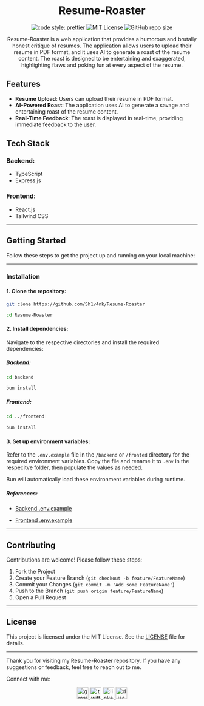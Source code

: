 <div align="center">

# Resume-Roaster

[![code style: prettier](https://img.shields.io/badge/code_style-prettier-ff69b4.svg?style=flat-square)](https://github.com/prettier/prettier)
[![MIT License](https://img.shields.io/badge/License-MIT-green.svg)](https://choosealicense.com/licenses/mit/)
![GitHub repo size](https://img.shields.io/github/repo-size/Sh1v4nk/Resume-Roaster)

Resume-Roaster is a web application that provides a humorous and brutally honest critique of resumes. The application allows users to upload their resume in PDF format, and it uses AI to generate a roast of the resume content. The roast is designed to be entertaining and exaggerated, highlighting flaws and poking fun at every aspect of the resume.

</div>

## Features

- **Resume Upload**: Users can upload their resume in PDF format.
- **AI-Powered Roast**: The application uses AI to generate a savage and entertaining roast of the resume content.
- **Real-Time Feedback**: The roast is displayed in real-time, providing immediate feedback to the user.

## Tech Stack

### Backend:

- TypeScript
- Express.js

### Frontend:

- React.js
- Tailwind CSS

---

## Getting Started

Follow these steps to get the project up and running on your local machine:

---

### Installation

#### 1. Clone the repository:

```bash
git clone https://github.com/Sh1v4nk/Resume-Roaster

cd Resume-Roaster
```

#### 2. Install dependencies:

Navigate to the respective directories and install the required dependencies:

##### Backend:

```bash
cd backend

bun install
```

##### Frontend:

```bash
cd ../frontend

bun install
```

#### 3. Set up environment variables:

Refer to the `.env.example` file in the `/backend` or `/fronted` directory for the required environment variables. Copy the file and rename it to `.env` in the respecitve folder, then populate the values as needed.

Bun will automatically load these environment variables during runtime.

##### References:

- [Backend .env.example](https://github.com/Sh1v4nk/Resume-Roaster/blob/main/backend/.env.example)

- [Frontend .env.example](https://github.com/Sh1v4nk/Resume-Roaster/blob/main/frontend/.env.example)

---

## Contributing

Contributions are welcome! Please follow these steps:

1. Fork the Project
2. Create your Feature Branch (`git checkout -b feature/FeatureName`)
3. Commit your Changes (`git commit -m 'Add some FeatureName'`)
4. Push to the Branch (`git push origin feature/FeatureName`)
5. Open a Pull Request

---

## License

This project is licensed under the MIT License. See the [LICENSE](https://github.com/Sh1v4nk/Resume-Roaster/blob/main/LICENSE) file for details.

---

Thank you for visiting my Resume-Roaster repository. If you have any suggestions or feedback, feel free to reach out to me.

Connect with me:

<div align="center">
  <a href="mailto:shivankpandey113@gmail.com" target="_blank">
    <img src="https://img.shields.io/static/v1?message=Gmail&logo=gmail&label=&color=D14836&logoColor=white&labelColor=&style=for-the-badge" height="30" alt="gmail logo"  />
  </a>
  <a href="https://twitter.com/sh1v4nk" target="_blank">
    <img src="https://img.shields.io/static/v1?message=Twitter&logo=twitter&label=&color=1DA1F2&logoColor=white&labelColor=&style=for-the-badge" height="30" alt="twitter logo"  />
  </a>
    <a href="https://www.linkedin.com/in/sh1v4nk/" target="_blank">
    <img src="https://img.shields.io/static/v1?message=LinkedIn&logo=linkedin&label=&color=0077B5&logoColor=white&labelColor=&style=for-the-badge" height="30" alt="linkedin logo"  />
  </a>
  <a href="https://discord.com/users/571299781096505344" target="_blank">
    <img src="https://img.shields.io/static/v1?message=Discord&logo=discord&label=&color=7289DA&logoColor=white&labelColor=&style=for-the-badge" height="30" alt="discord logo"  />
  </a>
</div>
